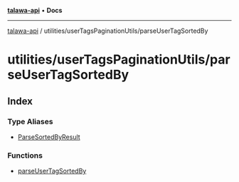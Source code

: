 [**talawa-api**](../../../README.md) • **Docs**

***

[talawa-api](../../../modules.md) / utilities/userTagsPaginationUtils/parseUserTagSortedBy

# utilities/userTagsPaginationUtils/parseUserTagSortedBy

## Index

### Type Aliases

- [ParseSortedByResult](type-aliases/ParseSortedByResult.md)

### Functions

- [parseUserTagSortedBy](functions/parseUserTagSortedBy.md)
